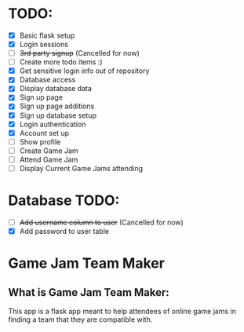 # TODO:
- [X] Basic flask setup
- [X] Login sessions
- [ ] ~~3rd party signup~~ (Cancelled for now)
- [ ] Create more todo items :)
- [X] Get sensitive login info out of repository 
- [X] Database access
- [X] Display database data
- [X] Sign up page
- [X] Sign up page additions
- [X] Sign up database setup
- [X] Login authentication
- [X] Account set up
- [ ] Show profile
- [ ] Create Game Jam
- [ ] Attend Game Jam
- [ ] Display Current Game Jams attending

# Database TODO:
- [ ] ~~Add username column to user~~ (Cancelled for now)
- [X] Add password to user table

# Game Jam Team Maker

## What is Game Jam Team Maker:

This app is a flask app meant to help attendees of online game jams in finding a team that they are compatible with.
